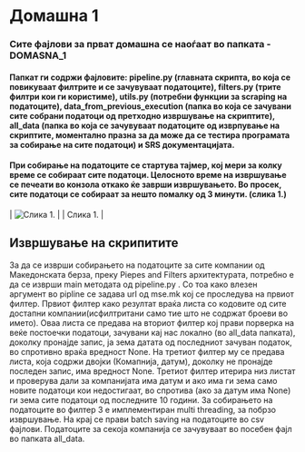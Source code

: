 # Домашна 1

### Сите фајлови за прват домашна се наоѓаат во папката - DOMASNA_1
#### Папкат ги содржи фајловите: pipeline.py (главната скрипта, во која се повикуваат филтрите и се зачувуваат податоците), filters.py (трите филтри кои ги користиме), utils.py (потребни функции за scraping на податоците), data_from_previous_execution (папка во која се зачувани сите собрани податоци од претходно извршување на скриптите), all_data (папка во која се зачувуваат податоците од изврпување на скриптите, моментално празна за да може да се тестира програмата за собирање на сите податоци) и SRS документацијата.
#### При собирање на податоците се стартува тајмер, кој мери за колку време се собираат сите податоци. Целосното време на извршување се печеати во конзола откако ќе заврши извршувањето. Во просек, сите податоци се собираат за нешто помалку од 3 минути. (слика 1.)

| ![Слика 1.](https://github.com/user-attachments/assets/1c1be49c-3561-410a-a06b-55d1296aa32f) |
| Слика 1. |

## Извршување на скрипитите
  За да се изврши собирањето на податоците за сите компании од Македонската берза, преку Piepes and Filters архитектурата, потребно е да се изврши main методата од pipeline.py .
Со тоа како влезен аргумент во pipline се задава url од mse.mk кој се проследува на првиот филтер. Првиот филтер како резултат враќа листа со кодовите од сите достапни компании(исфилтритани само тие што не содржат броеви во името).
Оваа листа се предава на вториот филтер кој прави порверка на веќе постоечки податоци, зачувани кај нас локално (во all_data папката), доколку пронајде запис, ја зема датата од последниот зачуван податок, во спротивно враќа вредност None.
На третиот филтер му се предава листа, која содржи двојки (Комапнија, датум), доколку не пронајде последен запис, има вредност None. Третиот филтер итерира низ листат и проверува дали за компанијата има датум и ако има ги зема само новите податоци кои
недостигаат, во спротива (ако за датум има None) ги зема сите податоци од последните 10 години. За собирањето на податоците во филтер 3 е имплементиран multi threading, за побрзо извршување.
На крај се прави batch saving на податоците во csv фајлови. Податоците за секоја компанија се зачувуваат во посебен фајл во папката all_data. 
